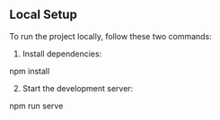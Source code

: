 
## Local Setup

To run the project locally, follow these two commands:

1. Install dependencies:

npm install

2. Start the development server:

npm run serve
